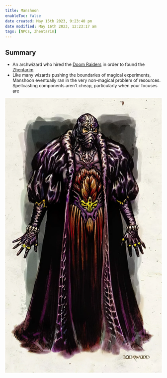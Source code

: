 ```yaml
---
title: Manshoon
enableToc: false
date created: May 15th 2023, 9:23:40 pm
date modified: May 16th 2023, 12:23:17 am
tags: [NPCs, Zhentarim]
---
```

## Summary
- An archwizard who hired the [Doom Raiders](Doom%20Raiders.md) in order to found the [Zhentarim](Zhentarim.md)
- Like many wizards pushing the boundaries of magical experiments, Manshoon eventually ran in the very non-magical problem of resources. Spellcasting components aren't cheap, particularly when your focuses are

![Pasted image 20230515212419](attachments/Pasted%20image%2020230515212419.png)

